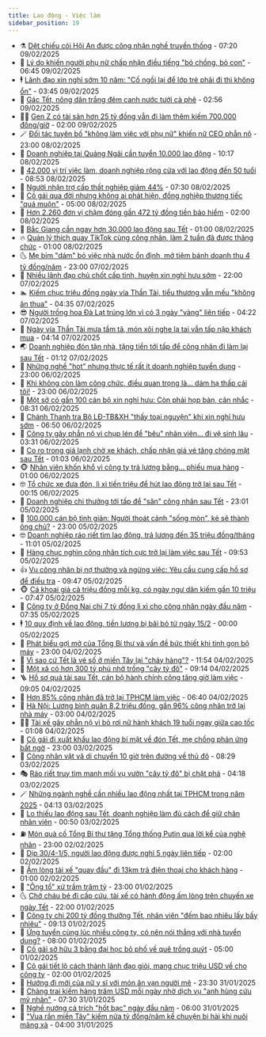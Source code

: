 ```yaml
---
title: Lao động - Việc làm
sidebar_position: 19
---
```


<!-- dantri-lao-dong-viec-lam:START -->
- ⚗️ [Dệt chiếu cói Hội An được công nhận nghề truyền thống](https://dantri.com.vn/lao-dong-viec-lam/det-chieu-coi-hoi-an-duoc-cong-nhan-nghe-truyen-thong-20250208222545462.htm) - 07:20 09/02/2025
- 🙉 [Lý do khiến người phụ nữ chấp nhận điều tiếng &quot;bỏ chồng, bỏ con&quot;](https://dantri.com.vn/lao-dong-viec-lam/ly-do-khien-nguoi-phu-nu-chap-nhan-dieu-tieng-bo-chong-bo-con-20250205170239224.htm) - 06:45 09/02/2025
- 🕴 [Lãnh đạo xin nghỉ sớm 10 năm: &quot;Cố ngồi lại để lớp trẻ phải đi thì không ổn&quot;](https://dantri.com.vn/lao-dong-viec-lam/lanh-dao-xin-nghi-som-10-nam-co-ngoi-lai-de-lop-tre-phai-di-thi-khong-on-20250208130609045.htm) - 03:45 09/02/2025
- 🧐 [Gác Tết, nông dân trắng đêm canh nước tưới cà phê](https://dantri.com.vn/lao-dong-viec-lam/gac-tet-nong-dan-trang-dem-canh-nuoc-tuoi-ca-phe-20250207073935653.htm) - 02:56 09/02/2025
- 🧑‍💻 [Gen Z có tài sản hơn 25 tỷ đồng vẫn đi làm thêm kiếm 700.000 đồng/giờ](https://dantri.com.vn/lao-dong-viec-lam/gen-z-co-tai-san-hon-25-ty-dong-van-di-lam-them-kiem-700000-donggio-20250208163732990.htm) - 02:00 09/02/2025
- 🪄 [Đối tác tuyên bố &quot;không làm việc với phụ nữ&quot; khiến nữ CEO phẫn nộ](https://dantri.com.vn/lao-dong-viec-lam/doi-tac-tuyen-bo-khong-lam-viec-voi-phu-nu-khien-nu-ceo-phan-no-20250208153108957.htm) - 23:00 08/02/2025
- 🦣 [Doanh nghiệp tại Quảng Ngãi cần tuyển 10.000 lao động](https://dantri.com.vn/lao-dong-viec-lam/doanh-nghiep-tai-quang-ngai-can-tuyen-10000-lao-dong-20250208131221579.htm) - 10:17 08/02/2025
- 🎡 [42.000 vị trí việc làm, doanh nghiệp rộng cửa với lao động đến 50 tuổi](https://dantri.com.vn/lao-dong-viec-lam/42000-vi-tri-viec-lam-doanh-nghiep-rong-cua-voi-lao-dong-den-50-tuoi-20250208141423094.htm) - 08:53 08/02/2025
- 🦍 [Người nhận trợ cấp thất nghiệp giảm 44%](https://dantri.com.vn/lao-dong-viec-lam/nguoi-nhan-tro-cap-that-nghiep-giam-44-20250207120941451.htm) - 07:30 08/02/2025
- 🫶 [Cô gái qua đời nhưng không ai phát hiện, đồng nghiệp thương tiếc &quot;quá muộn&quot;](https://dantri.com.vn/lao-dong-viec-lam/co-gai-qua-doi-nhung-khong-ai-phat-hien-dong-nghiep-thuong-tiec-qua-muon-20250207164449648.htm) - 05:00 08/02/2025
- 🥸 [Hơn 2.260 đơn vị chậm đóng gần 472 tỷ đồng tiền bảo hiểm](https://dantri.com.vn/lao-dong-viec-lam/hon-2260-don-vi-cham-dong-gan-472-ty-dong-tien-bao-hiem-20250207214106640.htm) - 02:00 08/02/2025
- 🎡 [Bắc Giang cần ngay hơn 30.000 lao động sau Tết](https://dantri.com.vn/lao-dong-viec-lam/bac-giang-can-ngay-hon-30000-lao-dong-sau-tet-20250207171019303.htm) - 01:00 08/02/2025
- 🔥 [Quản lý thích quay TikTok cùng công nhân, làm 2 tuần đã được thăng chức](https://dantri.com.vn/lao-dong-viec-lam/quan-ly-thich-quay-tiktok-cung-cong-nhan-lam-2-tuan-da-duoc-thang-chuc-20250207230152324.htm) - 01:00 08/02/2025
- 🌜 [Mẹ bỉm &quot;dám&quot; bỏ việc nhà nước ổn định, mở tiệm bánh doanh thu 4 tỷ đồng/năm](https://dantri.com.vn/lao-dong-viec-lam/me-bim-dam-bo-viec-nha-nuoc-on-dinh-mo-tiem-banh-doanh-thu-4-ty-dongnam-20250207154410206.htm) - 23:00 07/02/2025
- 🤭 [Nhiều lãnh đạo chủ chốt cấp tỉnh, huyện xin nghỉ hưu sớm](https://dantri.com.vn/lao-dong-viec-lam/nhieu-lanh-dao-chu-chot-cap-tinh-huyen-xin-nghi-huu-som-20250207182125112.htm) - 22:00 07/02/2025
- 🏊 [Kiếm chục triệu đồng ngày vía Thần Tài, tiểu thương vẫn mếu &quot;không ăn thua&quot;](https://dantri.com.vn/lao-dong-viec-lam/kiem-chuc-trieu-dong-ngay-via-than-tai-tieu-thuong-van-meu-khong-an-thua-20250207110923255.htm) - 04:35 07/02/2025
- 😎 [Người trồng hoa Đà Lạt trúng lớn vì có 3 ngày &quot;vàng&quot; liên tiếp](https://dantri.com.vn/lao-dong-viec-lam/nguoi-trong-hoa-da-lat-trung-lon-vi-co-3-ngay-vang-lien-tiep-20250207074017260.htm) - 04:22 07/02/2025
- 🤖 [Ngày vía Thần Tài mưa tầm tã, món xôi nghe lạ tai vẫn tấp nập khách mua](https://dantri.com.vn/lao-dong-viec-lam/ngay-via-than-tai-mua-tam-ta-mon-xoi-nghe-la-tai-van-tap-nap-khach-mua-20250207105933966.htm) - 04:14 07/02/2025
- 🌏 [Doanh nghiệp đón tận nhà, tặng tiền tới tấp để công nhân đi làm lại sau Tết](https://dantri.com.vn/lao-dong-viec-lam/doanh-nghiep-don-tan-nha-tang-tien-toi-tap-de-cong-nhan-di-lam-lai-sau-tet-20250206221837557.htm) - 01:12 07/02/2025
- 🦏 [Những nghề &quot;hot&quot; nhưng thực tế rất ít doanh nghiệp tuyển dụng](https://dantri.com.vn/lao-dong-viec-lam/nhung-nghe-hot-nhung-thuc-te-rat-it-doanh-nghiep-tuyen-dung-20250204174123158.htm) - 23:00 06/02/2025
- 🤔 [Khi không còn làm công chức, điều quan trọng là… dám hạ thấp cái tôi!](https://dantri.com.vn/lao-dong-viec-lam/khi-khong-con-lam-cong-chuc-dieu-quan-trong-la-dam-ha-thap-cai-toi-20250206162245152.htm) - 23:00 06/02/2025
- 🌮 [Một sở có gần 100 cán bộ xin nghỉ hưu: Còn phải họp bàn, cân nhắc](https://dantri.com.vn/lao-dong-viec-lam/mot-so-co-gan-100-can-bo-xin-nghi-huu-con-phai-hop-ban-can-nhac-20250206145453556.htm) - 08:31 06/02/2025
- 💪 [Chánh Thanh tra Bộ LĐ-TB&amp;XH &quot;thấy toại nguyện&quot; khi xin nghỉ hưu sớm](https://dantri.com.vn/lao-dong-viec-lam/chanh-thanh-tra-bo-ld-tbxh-thay-toai-nguyen-khi-xin-nghi-huu-som-20250206132101481.htm) - 06:50 06/02/2025
- 💪 [Công ty gây phẫn nộ vì chụp lén để &quot;bêu&quot; nhân viên... đi vệ sinh lâu](https://dantri.com.vn/lao-dong-viec-lam/cong-ty-gay-phan-no-vi-chup-len-de-beu-nhan-vien-di-ve-sinh-lau-20250205164132100.htm) - 03:31 06/02/2025
- 🦒 [Co ro trong giá lạnh chờ xe khách, chấp nhận giá vé tăng chóng mặt sau Tết](https://dantri.com.vn/lao-dong-viec-lam/co-ro-trong-gia-lanh-cho-xe-khach-chap-nhan-gia-ve-tang-chong-mat-sau-tet-20250206073743179.htm) - 01:03 06/02/2025
- 🐵 [Nhân viên khốn khổ vì công ty trả lương bằng... phiếu mua hàng](https://dantri.com.vn/lao-dong-viec-lam/nhan-vien-khon-kho-vi-cong-ty-tra-luong-bang-phieu-mua-hang-20250203104043709.htm) - 01:00 06/02/2025
- 🤓 [Tổ chức xe đưa đón, lì xì tiền triệu để hút lao động trở lại sau Tết](https://dantri.com.vn/lao-dong-viec-lam/to-chuc-xe-dua-don-li-xi-tien-trieu-de-hut-lao-dong-tro-lai-sau-tet-20250205212250494.htm) - 00:15 06/02/2025
- 🧐 [Doanh nghiệp chi thưởng tới tấp để &quot;săn&quot; công nhân sau Tết](https://dantri.com.vn/lao-dong-viec-lam/doanh-nghiep-chi-thuong-toi-tap-de-san-cong-nhan-sau-tet-20250205153045627.htm) - 23:01 05/02/2025
- 💪 [100.000 cán bộ tinh giản: Người thoát cảnh &quot;sống mòn&quot;, kẻ sẽ thành ông chủ?](https://dantri.com.vn/lao-dong-viec-lam/100000-can-bo-tinh-gian-nguoi-thoat-canh-song-mon-ke-se-thanh-ong-chu-20250205205826117.htm) - 23:00 05/02/2025
- 🤓 [Doanh nghiệp ráo riết tìm lao động, trả lương đến 35 triệu đồng/tháng](https://dantri.com.vn/lao-dong-viec-lam/doanh-nghiep-rao-riet-tim-lao-dong-tra-luong-den-35-trieu-dongthang-20250205160002827.htm) - 11:01 05/02/2025
- 💯 [Hàng chục nghìn công nhân tích cực trở lại làm việc sau Tết](https://dantri.com.vn/lao-dong-viec-lam/hang-chuc-nghin-cong-nhan-tich-cuc-tro-lai-lam-viec-sau-tet-20250205160801702.htm) - 09:53 05/02/2025
- 👍 [Vụ công nhân bị nợ thưởng và ngừng việc: Yêu cầu cung cấp hồ sơ để điều tra](https://dantri.com.vn/lao-dong-viec-lam/vu-cong-nhan-bi-no-thuong-va-ngung-viec-yeu-cau-cung-cap-ho-so-de-dieu-tra-20250205162455932.htm) - 09:47 05/02/2025
- 🐵 [Cá khoai giá cả triệu đồng mỗi kg, có ngày ngư dân kiếm gần 10 triệu](https://dantri.com.vn/lao-dong-viec-lam/ca-khoai-gia-ca-trieu-dong-moi-kg-co-ngay-ngu-dan-kiem-gan-10-trieu-20250205122937248.htm) - 07:47 05/02/2025
- 💂 [Công ty ở Đồng Nai chi 7 tỷ đồng lì xì cho công nhân ngày đầu năm](https://dantri.com.vn/lao-dong-viec-lam/cong-ty-o-dong-nai-chi-7-ty-dong-li-xi-cho-cong-nhan-ngay-dau-nam-20250205130126614.htm) - 07:35 05/02/2025
- 🕴 [10 quy định về lao động, tiền lương bị bãi bỏ từ ngày 15/2](https://dantri.com.vn/lao-dong-viec-lam/10-quy-dinh-ve-lao-dong-tien-luong-bi-bai-bo-tu-ngay-152-20250203100834481.htm) - 00:00 05/02/2025
- 👀 [Phát biểu gợi mở của Tổng Bí thư và vấn đề bức thiết khi tinh gọn bộ máy](https://dantri.com.vn/lao-dong-viec-lam/phat-bieu-goi-mo-cua-tong-bi-thu-va-van-de-buc-thiet-khi-tinh-gon-bo-may-20250204192512428.htm) - 23:00 04/02/2025
- 🦄 [Vì sao cứ Tết là vé số ở miền Tây lại &quot;cháy hàng&quot;?](https://dantri.com.vn/lao-dong-viec-lam/vi-sao-cu-tet-la-ve-so-o-mien-tay-lai-chay-hang-20250204170059840.htm) - 11:54 04/02/2025
- 🔭 [Một xã có hơn 300 tỷ phú nhờ trồng &quot;cây tỷ đô&quot;](https://dantri.com.vn/lao-dong-viec-lam/mot-xa-co-hon-300-ty-phu-nho-trong-cay-ty-do-20250204155633270.htm) - 09:14 04/02/2025
- 🪜 [Hồ sơ quá tải sau Tết, cán bộ hành chính công tăng giờ làm việc](https://dantri.com.vn/lao-dong-viec-lam/ho-so-qua-tai-sau-tet-can-bo-hanh-chinh-cong-tang-gio-lam-viec-20250204143518955.htm) - 09:05 04/02/2025
- 🌊 [Hơn 85% công nhân đã trở lại TPHCM làm việc](https://dantri.com.vn/lao-dong-viec-lam/hon-85-cong-nhan-da-tro-lai-tphcm-lam-viec-20250204120828871.htm) - 06:40 04/02/2025
- 💯 [Hà Nội: Lương bình quân 8,2 triệu đồng, gần 96% công nhân trở lại nhà máy](https://dantri.com.vn/lao-dong-viec-lam/ha-noi-luong-binh-quan-82-trieu-dong-gan-96-cong-nhan-tro-lai-nha-may-20250204095037017.htm) - 03:00 04/02/2025
- 👨‍🏫 [Tài xế gây phẫn nộ vì bỏ rơi nữ hành khách 19 tuổi ngay giữa cao tốc](https://dantri.com.vn/lao-dong-viec-lam/tai-xe-gay-phan-no-vi-bo-roi-nu-hanh-khach-19-tuoi-ngay-giua-cao-toc-20250203153050723.htm) - 01:08 04/02/2025
- 🙉 [Cô gái đi xuất khẩu lao động bí mật về đón Tết, mẹ chồng phản ứng bất ngờ](https://dantri.com.vn/lao-dong-viec-lam/co-gai-di-xuat-khau-lao-dong-bi-mat-ve-don-tet-me-chong-phan-ung-bat-ngo-20250203222552404.htm) - 23:00 03/02/2025
- 🦄 [Công nhân vật vã di chuyển 10 giờ trên đường về thủ đô](https://dantri.com.vn/lao-dong-viec-lam/cong-nhan-vat-va-di-chuyen-10-gio-tren-duong-ve-thu-do-20250203113914715.htm) - 08:29 03/02/2025
- 🎭 [Ráo riết truy tìm manh mối vụ vườn &quot;cây tỷ đô&quot; bị chặt phá](https://dantri.com.vn/lao-dong-viec-lam/rao-riet-truy-tim-manh-moi-vu-vuon-cay-ty-do-bi-chat-pha-20250203110350740.htm) - 04:18 03/02/2025
- 🪄 [Những ngành nghề cần nhiều lao động nhất tại TPHCM trong năm 2025](https://dantri.com.vn/lao-dong-viec-lam/nhung-nganh-nghe-can-nhieu-lao-dong-nhat-tai-tphcm-trong-nam-2025-20250202190505026.htm) - 04:13 03/02/2025
- 🌁 [Lo thiếu lao động sau Tết, doanh nghiệp làm đủ cách để giữ chân nhân viên](https://dantri.com.vn/lao-dong-viec-lam/lo-thieu-lao-dong-sau-tet-doanh-nghiep-lam-du-cach-de-giu-chan-nhan-vien-20250128105307925.htm) - 00:50 03/02/2025
- ⛽️ [Món quà cố Tổng Bí thư tặng Tổng thống Putin qua lời kể của nghệ nhân](https://dantri.com.vn/lao-dong-viec-lam/mon-qua-co-tong-bi-thu-tang-tong-thong-putin-qua-loi-ke-cua-nghe-nhan-20250127215545809.htm) - 23:00 02/02/2025
- 🤩 [Dịp 30/4-1/5, người lao động được nghỉ 5 ngày liên tiếp](https://dantri.com.vn/lao-dong-viec-lam/dip-304-15-nguoi-lao-dong-duoc-nghi-5-ngay-lien-tiep-20250201090021652.htm) - 02:00 02/02/2025
- 🌝 [Ấm lòng tài xế &quot;quay đầu&quot; đi 13km trả điện thoại cho khách hàng](https://dantri.com.vn/lao-dong-viec-lam/am-long-tai-xe-quay-dau-di-13km-tra-dien-thoai-cho-khach-hang-20250201210704958.htm) - 01:00 02/02/2025
- 🤗 [&quot;Ông tổ&quot; xứ trầm trăm tỷ](https://dantri.com.vn/lao-dong-viec-lam/ong-to-xu-tram-tram-ty-20250111225333813.htm) - 23:00 01/02/2025
- 🌜 [Chở cháu bé đi cấp cứu, tài xế có hành động ấm lòng trên chuyến xe ngày Tết](https://dantri.com.vn/lao-dong-viec-lam/cho-chau-be-di-cap-cuu-tai-xe-co-hanh-dong-am-long-tren-chuyen-xe-ngay-tet-20250201192239275.htm) - 22:00 01/02/2025
- 👀 [Công ty chi 200 tỷ đồng thưởng Tết, nhân viên &quot;đếm bao nhiêu lấy bấy nhiêu&quot;](https://dantri.com.vn/lao-dong-viec-lam/cong-ty-chi-200-ty-dong-thuong-tet-nhan-vien-dem-bao-nhieu-lay-bay-nhieu-20250201151017032.htm) - 09:13 01/02/2025
- 🫣 [Ứng tuyển cùng lúc nhiều công ty, có nên nói thẳng với nhà tuyển dụng?](https://dantri.com.vn/lao-dong-viec-lam/ung-tuyen-cung-luc-nhieu-cong-ty-co-nen-noi-thang-voi-nha-tuyen-dung-20250123155310722.htm) - 08:00 01/02/2025
- 🧠 [Cô gái sở hữu 3 bằng đại học bỏ phố về quê trồng quýt](https://dantri.com.vn/lao-dong-viec-lam/co-gai-so-huu-3-bang-dai-hoc-bo-pho-ve-que-trong-quyt-20250201065520770.htm) - 05:00 01/02/2025
- 🎊 [Cô gái tiết lộ cách thành lãnh đạo giỏi, mang chục triệu USD về cho công ty](https://dantri.com.vn/lao-dong-viec-lam/co-gai-tiet-lo-cach-thanh-lanh-dao-gioi-mang-chuc-trieu-usd-ve-cho-cong-ty-20250123162127653.htm) - 02:00 01/02/2025
- 🧰 [Hướng đi mới của nữ y sĩ với món ăn vạn người mê](https://dantri.com.vn/lao-dong-viec-lam/huong-di-moi-cua-nu-y-si-voi-mon-an-van-nguoi-me-20250121155053933.htm) - 23:30 31/01/2025
- 🐘 [Chàng trai kiếm hàng trăm USD mỗi ngày nhờ dịch vụ &quot;anh hùng cứu mỹ nhân&quot;](https://dantri.com.vn/lao-dong-viec-lam/chang-trai-kiem-hang-tram-usd-moi-ngay-nho-dich-vu-anh-hung-cuu-my-nhan-20250130151213847.htm) - 07:30 31/01/2025
- 🥳 [Nghề nướng cá trích &quot;hốt bạc&quot; ngày đầu năm](https://dantri.com.vn/lao-dong-viec-lam/nghe-nuong-ca-trich-hot-bac-ngay-dau-nam-20250130090554087.htm) - 06:00 31/01/2025
- 🐎 [&quot;Vua rắn miền Tây&quot; kiếm nửa tỷ đồng/năm kể chuyện bi hài khi nuôi mãng xà](https://dantri.com.vn/lao-dong-viec-lam/vua-ran-mien-tay-kiem-nua-ty-dongnam-ke-chuyen-bi-hai-khi-nuoi-mang-xa-20250128103214105.htm) - 04:00 31/01/2025<!-- dantri-lao-dong-viec-lam:END -->
